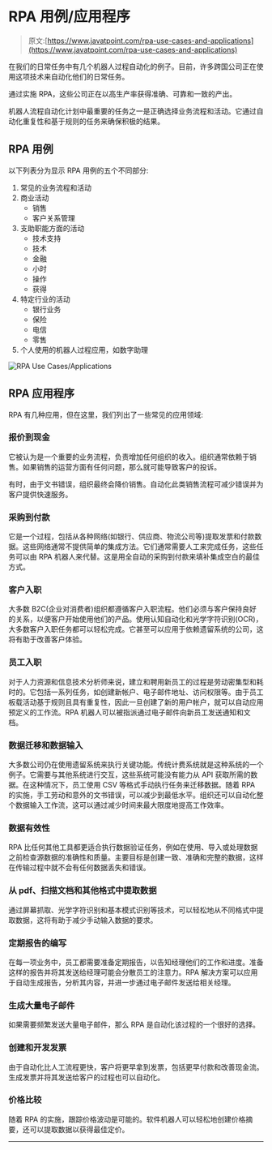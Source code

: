 # RPA 用例/应用程序

> 原文:[https://www.javatpoint.com/rpa-use-cases-and-applications](https://www.javatpoint.com/rpa-use-cases-and-applications)

在我们的日常任务中有几个机器人过程自动化的例子。目前，许多跨国公司正在使用这项技术来自动化他们的日常任务。

通过实施 RPA，这些公司正在以高生产率获得准确、可靠和一致的产出。

机器人流程自动化计划中最重要的任务之一是正确选择业务流程和活动。它通过自动化重复性和基于规则的任务来确保积极的结果。

## RPA 用例

以下列表分为显示 RPA 用例的五个不同部分:

1.  常见的业务流程和活动
2.  商业活动
    *   销售
    *   客户关系管理
3.  支助职能方面的活动
    *   技术支持
    *   技术
    *   金融
    *   小时
    *   操作
    *   获得
4.  特定行业的活动
    *   银行业务
    *   保险
    *   电信
    *   零售
5.  个人使用的机器人过程应用，如数字助理

![RPA Use Cases/Applications](../Images/1d8dbb111cfe22c189384da11716545b.png)

## RPA 应用程序

RPA 有几种应用，但在这里，我们列出了一些常见的应用领域:

### 报价到现金

它被认为是一个重要的业务流程，负责增加任何组织的收入。组织通常依赖于销售。如果销售的运营方面有任何问题，那么就可能导致客户的投诉。

有时，由于文书错误，组织最终会降价销售。自动化此类销售流程可减少错误并为客户提供快速服务。

### 采购到付款

它是一个过程，包括从各种网络(如银行、供应商、物流公司等)提取发票和付款数据。这些网络通常不提供简单的集成方法。它们通常需要人工来完成任务，这些任务可以由 RPA 机器人来代替。这是用全自动的采购到付款来填补集成空白的最佳方式。

### 客户入职

大多数 B2C(企业对消费者)组织都遵循客户入职流程。他们必须与客户保持良好的关系，以便客户开始使用他们的产品。使用认知自动化和光学字符识别(OCR)，大多数客户入职任务都可以轻松完成。它甚至可以应用于依赖遗留系统的公司，这将有助于改善客户体验。

### 员工入职

对于人力资源和信息技术分析师来说，建立和聘用新员工的过程是劳动密集型和耗时的。它包括一系列任务，如创建新帐户、电子邮件地址、访问权限等。由于员工板载活动基于规则且具有重复性，因此一旦创建了新的用户帐户，就可以自动应用预定义的工作流。RPA 机器人可以被指派通过电子邮件向新员工发送通知和文档。

### 数据迁移和数据输入

大多数公司仍在使用遗留系统来执行关键功能。传统计费系统就是这种系统的一个例子。它需要与其他系统进行交互，这些系统可能没有能力从 API 获取所需的数据。在这种情况下，员工使用 CSV 等格式手动执行任务来迁移数据。随着 RPA 的实施，手工劳动和意外的文书错误，可以减少到最低水平。组织还可以自动化整个数据输入工作流，这可以通过减少时间来最大限度地提高工作效率。

### 数据有效性

RPA 比任何其他工具都更适合执行数据验证任务，例如在使用、导入或处理数据之前检查源数据的准确性和质量。主要目标是创建一致、准确和完整的数据，这样在传输过程中就不会有任何数据丢失和错误。

### 从 pdf、扫描文档和其他格式中提取数据

通过屏幕抓取、光学字符识别和基本模式识别等技术，可以轻松地从不同格式中提取数据，这将有助于减少手动输入数据的要求。

### 定期报告的编写

在每一项业务中，员工都需要准备定期报告，以告知经理他们的工作和进度。准备这样的报告并将其发送给经理可能会分散员工的注意力。RPA 解决方案可以应用于自动生成报告，分析其内容，并进一步通过电子邮件发送给相关经理。

### 生成大量电子邮件

如果需要频繁发送大量电子邮件，那么 RPA 是自动化该过程的一个很好的选择。

### 创建和开发发票

由于自动化比人工流程更快，客户将更早拿到发票，包括更早付款和改善现金流。生成发票并将其发送给客户的过程也可以自动化。

### 价格比较

随着 RPA 的实施，跟踪价格波动是可能的。软件机器人可以轻松地创建价格摘要，还可以提取数据以获得最佳定价。

* * *